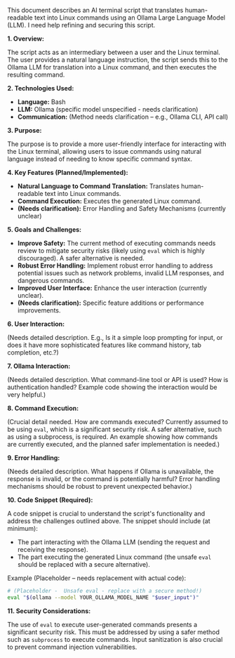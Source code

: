 This document describes an AI terminal script that translates human-readable text into Linux commands using an Ollama Large Language Model (LLM).  I need help refining and securing this script.

**1. Overview:**

The script acts as an intermediary between a user and the Linux terminal. The user provides a natural language instruction, the script sends this to the Ollama LLM for translation into a Linux command, and then executes the resulting command.

**2. Technologies Used:**

* **Language:** Bash
* **LLM:** Ollama (specific model unspecified - needs clarification)
* **Communication:**  (Method needs clarification – e.g., Ollama CLI, API call)

**3. Purpose:**

The purpose is to provide a more user-friendly interface for interacting with the Linux terminal, allowing users to issue commands using natural language instead of needing to know specific command syntax.

**4. Key Features (Planned/Implemented):**

* **Natural Language to Command Translation:**  Translates human-readable text into Linux commands.
* **Command Execution:** Executes the generated Linux command.
* **(Needs clarification):** Error Handling and Safety Mechanisms (currently unclear)


**5. Goals and Challenges:**

* **Improve Safety:** The current method of executing commands needs review to mitigate security risks (likely using `eval` which is highly discouraged). A safer alternative is needed.
* **Robust Error Handling:** Implement robust error handling to address potential issues such as network problems, invalid LLM responses, and dangerous commands.
* **Improved User Interface:**  Enhance the user interaction (currently unclear).
* **(Needs clarification):**  Specific feature additions or performance improvements.


**6.  User Interaction:**

(Needs detailed description.  E.g.,  Is it a simple loop prompting for input, or does it have more sophisticated features like command history, tab completion, etc.?)

**7. Ollama Interaction:**

(Needs detailed description.  What command-line tool or API is used?  How is authentication handled?  Example code showing the interaction would be very helpful.)

**8.  Command Execution:**

(Crucial detail needed.  How are commands executed?  Currently assumed to be using `eval`, which is a significant security risk.  A safer alternative, such as using a subprocess, is required.  An example showing how commands are currently executed, and the planned safer implementation is needed.)


**9. Error Handling:**

(Needs detailed description. What happens if Ollama is unavailable, the response is invalid, or the command is potentially harmful?  Error handling mechanisms should be robust to prevent unexpected behavior.)


**10. Code Snippet (Required):**

A code snippet is crucial to understand the script's functionality and address the challenges outlined above.  The snippet should include (at minimum):

* The part interacting with the Ollama LLM (sending the request and receiving the response).
* The part executing the generated Linux command (the unsafe `eval` should be replaced with a secure alternative).

Example (Placeholder – needs replacement with actual code):

```bash
# (Placeholder -  Unsafe eval - replace with a secure method!)
eval "$(ollama --model YOUR_OLLAMA_MODEL_NAME "$user_input")" 
```


**11.  Security Considerations:**

The use of `eval` to execute user-generated commands presents a significant security risk.  This must be addressed by using a safer method such as `subprocess` to execute commands.  Input sanitization is also crucial to prevent command injection vulnerabilities.

